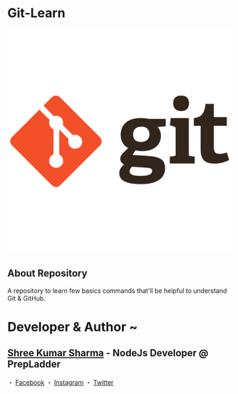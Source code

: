 # Git-Learn
<p align="center">
  <img src="https://github.com/shreesharma07/Git-Learn/blob/main/Logo/git_original.png">
</p>

## About Repository
A repository to learn few basics commands that'll be helpful to understand Git &amp; GitHub.


# Developer & Author ~
## [Shree Kumar Sharma](https://www.linkedin.com/in/shree-kumar-sharma-644167195/) - NodeJs Developer @ PrepLadder
   ・ [Facebook](https://www.facebook.com/shree.kumarsharma.338)  ・  [Instagram](https://www.instagram.com/shree_kumar_sharma/)  ・  [Twitter](https://twitter.com/shree_kr_sharma) 
